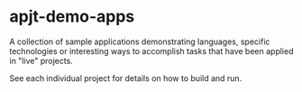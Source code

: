 # apjt-demo-apps
A collection of sample applications demonstrating languages, specific technologies or interesting ways to accomplish tasks that have been applied in "live" projects.

See each individual project for details on how to build and run.
